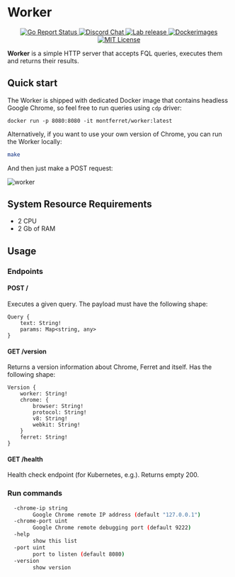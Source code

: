 # Worker

<p align="center">
	<a href="https://goreportcard.com/report/github.com/MontFerret/worker">
		<img alt="Go Report Status" src="https://goreportcard.com/badge/github.com/MontFerret/worker">
	</a>
<!-- 	<a href="https://codecov.io/gh/MontFerret/worker">
		<img alt="Code coverage" src="https://codecov.io/gh/MontFerret/worker/branch/master/graph/badge.svg" />
	</a> -->
	<a href="https://discord.gg/kzet32U">
		<img alt="Discord Chat" src="https://img.shields.io/discord/501533080880676864.svg">
	</a>
	<a href="https://github.com/MontFerret/worker/releases">
		<img alt="Lab release" src="https://img.shields.io/github/release/MontFerret/worker.svg">
	</a>
   <a href="https://microbadger.com/images/montferret/worker">
      <img alt="Dockerimages" src="https://images.microbadger.com/badges/version/montferret/worker.svg">
   </a>
	<a href="http://opensource.org/licenses/MIT">
		<img alt="MIT License" src="http://img.shields.io/badge/license-MIT-brightgreen.svg">
	</a>
</p>

**Worker** is a simple HTTP server that accepts FQL queries, executes them and returns their results.

## Quick start

The Worker is shipped with dedicated Docker image that contains headless Google Chrome, so feel free to run queries using `cdp` driver:

```.env
docker run -p 8080:8080 -it montferret/worker:latest
```

Alternatively, if you want to use your own version of Chrome, you can run the Worker locally:

```sh
make
```

And then just make a POST request:

![worker](https://raw.githubusercontent.com/MontFerret/worker/master/assets/postman.png)

## System Resource Requirements
- 2 CPU
- 2 Gb of RAM

## Usage

### Endpoints

#### POST /
Executes a given query. The payload must have the following shape:

```
Query {
    text: String!
    params: Map<string, any>
}
```

#### GET /version
Returns a version information about Chrome, Ferret and itself. Has the following shape:

```
Version {
    worker: String!
    chrome: {
        browser: String!
        protocol: String!
        v8: String!
        webkit: String!
    }
    ferret: String!
}
```


#### GET /health
Health check endpoint (for Kubernetes, e.g.). Returns empty 200.

### Run commands

```bash
  -chrome-ip string
        Google Chrome remote IP address (default "127.0.0.1")
  -chrome-port uint
        Google Chrome remote debugging port (default 9222)
  -help
        show this list
  -port uint
        port to listen (default 8080)
  -version
        show version

```
